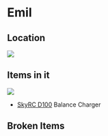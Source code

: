 # Emil

## Location
![](cf99e6726ec4623883ead9d491dd9a93_MD5.webp)


## Items in it
![](294aa0683300c0d3faaad89d5fd413dc_MD5.webp)

- [SkyRC D100](Miscelaneous.md#^012eec) Balance Charger
## Broken Items
